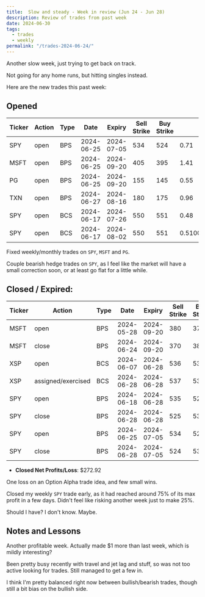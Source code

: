```yaml
---
title:  Slow and steady - Week in review (Jun 24 - Jun 28)
description: Review of trades from past week
date: 2024-06-30
tags:
  - trades
  - weekly
permalink: "/trades-2024-06-24/"
---
```


Another slow week, just trying to get back on track.

Not going for any home runs, but hitting singles instead.

Here are the new trades this past week:

## Opened

<div class="trade-table weekly full-width">

|**Ticker**|**Action**|**Type**|**Date**|**Expiry**|**Sell Strike**|**Buy Strike**|**Premium**|**Qty**|**Fee**|**Net**|
|---|---|---|---|---|---|---|---|---|---|---|
|SPY|open|BPS|2024-06-25|2024-07-05|534|524|0.71|2|2.8|139.2|$104.70|
|MSFT|open|BPS|2024-06-25|2024-09-20|405|395|1.41|1|1.41|139.59|$139.59|
|PG|open|BPS|2024-06-25|2024-09-20|155|145|0.55|1|1.4|53.6|$53.60|
|TXN|open|BPS|2024-06-27|2024-08-16|180|175|0.96|2|1.12|190.88|$190.88|
|SPY|open|BCS|2024-06-17|2024-07-26|550|551|0.48|1|3.09|44.91|$44.91|
|SPY|open|BCS|2024-06-17|2024-08-02|550|551|0.510000000000001|1|2.12|48.8800000000001|$48.88
</div>

Fixed weekly/monthly trades on `SPY`, `MSFT` and `PG`.  

Couple bearish hedge trades on `SPY`, as I feel like the market will have a small correction soon, or at least go flat for a little while.


## Closed / Expired:

<div class = "trade-table monthly full-width">

|**Ticker**|**Action**|**Type**|**Date**|**Expiry**|**Sell Strike**|**Buy Strike**|**Premium**|**Qty**|**Fee**|**Net**|**Profit/Loss**|
|---|---|---|---|---|---|---|---|---|---|---|---|
|MSFT|open|BPS|2024-05-28|2024-09-20|380|370|1.16|1|1.41|114.59|$63.19|
|MSFT|close|BPS|2024-06-24|2024-09-20|370|380|-0.5|1|1.4|-51.4|
|XSP|open|BCS|2024-06-07|2024-06-28|536|537|0.58|1|1.84|56.16|-$43.84|
|XSP|assigned/exercised|BCS|2024-06-28|2024-06-28|537|536||1|0|-100|
|SPY|open|BPS|2024-06-18|2024-06-28|535|525|0.52|3|7.13|148.87|$148.87|
|SPY|close|BPS|2024-06-28|2024-06-28|525|535|0|3|0|0|
|SPY|open|BPS|2024-06-25|2024-07-05|534|524|0.71|2|2.8|139.2|$104.70|
|SPY|close|BPS|2024-06-28|2024-07-05|524|534|-0.16|2|2.5|-34.5|
</div>

- **Closed Net Profits/Loss**: $272.92

One loss on an Option Alpha trade idea, and few small wins.  

Closed my weekly `SPY` trade early, as it had reached around 75% of its max profit in a few days.  Didn't feel like risking another week just to make 25%.  

Should I have?  I don't know.  Maybe.

## Notes and Lessons

Another profitable week. Actually made $1 more than last week, which is mildly interesting?

Been pretty busy recently with travel and jet lag and stuff, so was not too active looking for trades.  Still managed to get a few in.

I think I'm pretty balanced right now between bullish/bearish trades, though still a bit bias on the bullish side.


